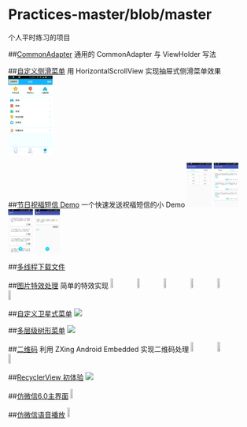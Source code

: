 # Practices-master/blob/master
个人平时练习的项目

##[CommonAdapter](https://github.com/XiaoKeXin09/Practices-master/blob/master/tree/master/commonviewholder/src/main)
通用的 CommonAdapter 与 ViewHolder 写法 

##[自定义侧滑菜单](https://github.com/XiaoKeXin09/Practices-master/blob/master/tree/master/scrollerviewmenu/src/main)
用 HorizontalScrollView 实现抽屉式侧滑菜单效果
<img src="https://github.com/XiaoKeXin09/Practices-master/blob/master/screenshoots/scrollerviewmenu/2.gif">

##[节日祝福短信 Demo](https://github.com/XiaoKeXin09/Practices-master/blob/master/tree/master/festivalsms/src/main)
一个快速发送祝福短信的小 Demo
<img src="https://github.com/XiaoKeXin09/Practices-master/blob/master/screenshoots/festivalsms/device-2016-11-24-110800.png" width="10%" height="10%">
<img src="https://github.com/XiaoKeXin09/Practices-master/blob/master/screenshoots/festivalsms/device-2016-11-24-110844.png" width="10%" height="10%">
<img src="https://github.com/XiaoKeXin09/Practices-master/blob/master/screenshoots/festivalsms/device-2016-11-24-110903.png" width="10%" height="10%">
<img src="https://github.com/XiaoKeXin09/Practices-master/blob/master/screenshoots/festivalsms/device-2016-11-24-110923.png" width="10%" height="10%">

##[多线程下载文件](https://github.com/XiaoKeXin09/Practices-master/blob/master/tree/master/downloaddemo/src/main)

##[图片特效处理](https://github.com/XiaoKeXin09/Practices-master/blob/master/tree/master/imagedemo/src/main)
简单的特效实现
<img src="https://github.com/XiaoKeXin09/Practices-master/blob/master/screenshots/imagedemo/device-2016-12-07-154944.png" width="10%" height="10%">
<img src="https://github.com/XiaoKeXin09/Practices-master/blob/master/screenshots/imagedemo/device-2016-12-07-155019.png" width="10%" height="10%">
<img src="https://github.com/XiaoKeXin09/Practices-master/blob/master/screenshots/imagedemo/device-2016-12-07-155038.png" width="10%" height="10%">
<img src="https://github.com/XiaoKeXin09/Practices-master/blob/master/screenshots/imagedemo/device-2016-12-08-105025.png" width="10%" height="10%">
<img src="https://github.com/XiaoKeXin09/Practices-master/blob/master/screenshots/imagedemo/device-2016-12-08-161502.png" width="10%" height="10%">
<img src="https://github.com/XiaoKeXin09/Practices-master/blob/master/screenshots/imagedemo/1.gif" width="10%" height="10%">

##[自定义卫星式菜单](https://github.com/XiaoKeXin09/Practices-master/blob/master/tree/master/srcmenudemo/src/main)
<img src="https://github.com/XiaoKeXin09/Practices-master/blob/master/screenshots/srcmenudemo/1.gif">


##[多层级树形菜单](https://github.com/XiaoKeXin09/Practices-master/blob/master/tree/master/treeviewdemo/src/main)
<img src="https://github.com/XiaoKeXin09/Practices-master/blob/master/screenshots/treeviewdemo/1.gif">

##[二维码](https://github.com/XiaoKeXin09/Practices-master/blob/master/tree/master/zxingdemo/src/main)
利用 ZXing Android Embedded 实现二维码处理
<img src="https://github.com/XiaoKeXin09/Practices-master/blob/master/screenshots/zxingdemo/device-2016-12-19-154010.png" width="10%" height="10%">
<img src="https://github.com/XiaoKeXin09/Practices-master/blob/master/screenshots/zxingdemo/device-2016-12-19-154059.png" width="10%" height="10%">
<img src="https://github.com/XiaoKeXin09/Practices-master/blob/master/screenshots/zxingdemo/device-2016-12-19-160736.png" width="10%" height="10%">

##[RecyclerView 初体验](https://github.com/XiaoKeXin09/Practices-master/blob/master/tree/master/recyclerviewdemo/src/main)
<img src="https://github.com/XiaoKeXin09/Practices-master/blob/master/screenshots/recyclerviewdemo/1.gif">

##[仿微信6.0主界面](https://github.com/XiaoKeXin09/Practices-master/blob/master/tree/master/weixin6.0/src/main)
<img src="https://github.com/XiaoKeXin09/Practices-master/blob/master/screenshots/weixin6.0/device-2016-12-28-164052.png" width="10%" height="10%">

##[仿微信语音播放](https://github.com/XiaoKeXin09/Practices-master/blob/master/tree/master/wechattalk/src/main)
<img src="https://github.com/XiaoKeXin09/Practices-master/blob/master/screenshots/wechattalk/1.gif" width="10%" height="10%">
